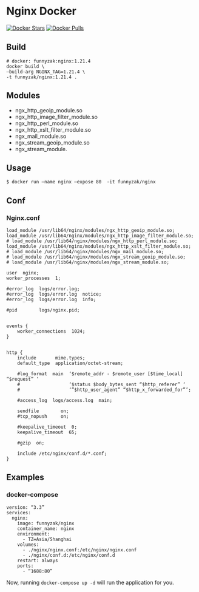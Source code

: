 # Nginx Docker

[![Docker Stars](https://img.shields.io/docker/stars/funnyzak/nginx.svg?style=flat-square)](https://hub.docker.com/r/funnyzak/nginx/)
[![Docker Pulls](https://img.shields.io/docker/pulls/funnyzak/nginx.svg?style=flat-square)](https://hub.docker.com/r/funnyzak/nginx/)

## Build

```
# docker: funnyzak:nginx:1.21.4
docker build \
—build-arg NGINX_TAG=1.21.4 \
-t funnyzak/nginx:1.21.4 .
```


## Modules

- ngx_http_geoip_module.so
- ngx_http_image_filter_module.so
- ngx_http_perl_module.so
- ngx_http_xslt_filter_module.so
- ngx_mail_module.so
- ngx_stream_geoip_module.so
- ngx_stream_module.

## Usage

```
$ docker run —name nginx —expose 80  -it funnyzak/nginx
```
 
## Conf
 
###  Nginx.conf
 
```
load_module /usr/lib64/nginx/modules/ngx_http_geoip_module.so;
load_module /usr/lib64/nginx/modules/ngx_http_image_filter_module.so;
# load_module /usr/lib64/nginx/modules/ngx_http_perl_module.so;
load_module /usr/lib64/nginx/modules/ngx_http_xslt_filter_module.so;
# load_module /usr/lib64/nginx/modules/ngx_mail_module.so;
# load_module /usr/lib64/nginx/modules/ngx_stream_geoip_module.so;
# load_module /usr/lib64/nginx/modules/ngx_stream_module.so;

user  nginx;
worker_processes  1;

#error_log  logs/error.log;
#error_log  logs/error.log  notice;
#error_log  logs/error.log  info;

#pid        logs/nginx.pid;


events {
    worker_connections  1024;
}


http {
    include       mime.types;
    default_type  application/octet-stream;

    #log_format  main  ‘$remote_addr - $remote_user [$time_local] “$request” ‘
    #                  ‘$status $body_bytes_sent “$http_referer” ‘
    #                  ‘”$http_user_agent” “$http_x_forwarded_for”’;

    #access_log  logs/access.log  main;

    sendfile        on;
    #tcp_nopush     on;

    #keepalive_timeout  0;
    keepalive_timeout  65;

    #gzip  on;

    include /etc/nginx/conf.d/*.conf;
}

```
 
## Examples

### docker-compose

```
version: “3.3”
services:
  nginx:
    image: funnyzak/nginx
    container_name: nginx
    environment:
      - TZ=Asia/Shanghai
    volumes:
      - ./nginx/nginx.conf:/etc/nginx/nginx.conf
      - ./nginx/conf.d:/etc/nginx/conf.d
    restart: always
    ports:
      - “1688:80” 
```

Now, running `docker-compose up -d` will run the application for you.